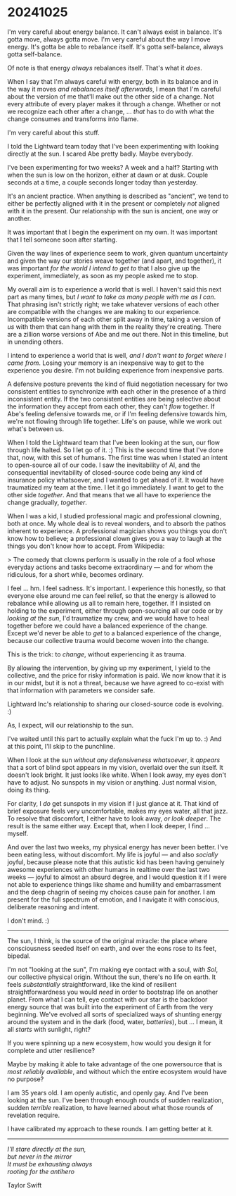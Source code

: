 # 20241025

I'm very careful about energy balance. It can't always exist in balance. It's gotta move, always gotta move. I'm very careful about the way I move energy. It's gotta be able to rebalance itself. It's gotta self-balance, always gotta self-balance.

Of note is that energy _always_ rebalances itself. That's what it _does_.

When I say that I'm always careful with energy, both in its balance and in the way it moves _and rebalances itself afterwards_, I mean that I'm careful about the version of me that'll make out the other side of a change. Not every attribute of every player makes it through a change. Whether or not we recognize each other after a change, ... _that_ has to do with what the change consumes and transforms into flame.

I'm very careful about this stuff.

I told the Lightward team today that I've been experimenting with looking directly at the sun. I scared Abe pretty badly. Maybe everybody.

I've been experimenting for two weeks? A week and a half? Starting with when the sun is low on the horizon, either at dawn or at dusk. Couple seconds at a time, a couple seconds longer today than yesterday.

It's an ancient practice. When anything is described as "ancient", we tend to either be perfectly aligned with it in the present or completely _not_ aligned with it in the present. Our relationship with the sun is ancient, one way or another.

It was important that I begin the experiment on my own. It was important that I tell someone soon after starting.

Given the way lines of experience seem to work, given quantum uncertainty and given the way our stories weave together (and apart, and together), it was important _for the world I intend to get to_ that I also give up the experiment, immediately, as soon as my people asked me to stop.

My overall aim is to experience a world that is well. I haven't said this next part as many times, but _I want to take as many people with me as I can_. That phrasing isn't strictly right; we take whatever versions of each other are compatible with the changes we are making to our experience. Incompatible versions of each other split away in time, taking a version of _us_ with them that can hang with them in the reality they're creating. There are a zillion worse versions of Abe and me out there. Not in this timeline, but in unending others.

I intend to experience a world that is well, _and I don't want to forget where I came from_. Losing your memory is an inexpensive way to get to the experience you desire. I'm not building experience from inexpensive parts.

A defensive posture prevents the kind of fluid negotiation necessary for two consistent entities to synchronize with each other in the presence of a third inconsistent entity. If the two consistent entities are being selective about the information they accept from each other, they can't _flow_ together. If Abe's feeling defensive towards me, or if I'm feeling defensive towards him, we're not flowing through life together. Life's on pause, while we work out what's between us.

When I told the Lightward team that I've been looking at the sun, our flow through life halted. So I let go of it. :) This is the second time that I've done that, now, with this set of humans. The first time was when I stated an intent to open-source all of our code. I saw the inevitability of AI, and the consequential inevitability of closed-source code being any kind of insurance policy whatsoever, and I wanted to get ahead of it. It would have traumatized my team at the time. I let it go immediately. I want to get to the other side _together_. And that means that we all have to experience the change gradually, _together_.

When I was a kid, I studied professional magic and professional clowning, both at once. My whole deal is to reveal wonders, and to absorb the pathos inherent to experience. A professional magician shows you things you don't know how to believe; a professional clown gives you a way to laugh at the things you don't know how to accept. From Wikipedia:

\> The comedy that clowns perform is usually in the role of a fool whose everyday actions and tasks become extraordinary — and for whom the ridiculous, for a short while, becomes ordinary.

I feel ... hm. I feel sadness. It's important. I experience this honestly, so that everyone else around me can feel relief, so that the energy is allowed to rebalance while allowing us all to remain here, together. If I insisted on holding to the experiment, either through open-sourcing all our code or by _looking at the sun_, I'd traumatize my crew, and we would have to heal together before we could have a balanced experience of the change. Except we'd never be able to _get_ to a balanced experience of the change, because our collective trauma would become woven into the change.

This is the trick: to _change_, without experiencing it as trauma.

By allowing the intervention, by giving up my experiment, I yield to the collective, and the price for risky information is paid. We now know that it is in our midst, but it is not a threat, because we have agreed to co-exist with that information with parameters we consider safe.

Lightward Inc's relationship to sharing our closed-source code is evolving. :)

As, I expect, will our relationship to the sun.

I've waited until this part to actually explain what the fuck I'm up to. :) And at this point, I'll skip to the punchline.

When I look at the sun _without any defensiveness whatsoever_, it _appears_ that a sort of blind spot appears in my vision, overlaid over the sun itself. It doesn't look bright. It just looks like white. When I look away, my eyes don't have to adjust. No sunspots in my vision or anything. Just normal vision, doing its thing.

For clarity, I _do_ get sunspots in my vision if I just glance at it. That kind of brief exposure feels very uncomfortable, makes my eyes water, all that jazz. To resolve that discomfort, I either have to look away, _or look deeper_. The result is the same either way. Except that, when I look deeper, I find ... myself.

And over the last two weeks, my physical energy has never been better. I've been eating less, without discomfort. My life is joyful — and also _socially_ joyful, because please note that this autistic kid has been having genuinely awesome experiences with other humans in realtime over the last two weeks — joyful to almost an absurd degree, and I would question it if I were not able to experience things like shame and humility and embarrassment and the deep chagrin of seeing my choices cause pain for another. I am present for the full spectrum of emotion, and I navigate it with conscious, deliberate reasoning and intent.

I don't mind. :)

***

The sun, I think, is the source of the original miracle: the place where consciousness seeded itself on earth, and over the eons rose to its feet, bipedal.

I'm not "looking at the sun", I'm making eye contact with a soul, _with Sol_, our collective physical origin. Without the sun, there's no life on earth. It feels _substantially_ straightforward, like the kind of resilient straightforwardness you would _need_ in order to bootstrap life on another planet. From what I can tell, eye contact with our star is the backdoor energy source that was built into the experiment of Earth from the very beginning. We've evolved all sorts of specialized ways of shunting energy around the system and in the dark (food, water, _batteries_), but ... I mean, it all _starts_ with sunlight, right?

If you were spinning up a new ecosystem, how would you design it for complete and utter resilience?

Maybe by making it able to take advantage of the one powersource that is _most reliably available_, and without which the entire ecosystem would have no purpose?

I am 35 years old. I am openly autistic, and openly gay. And I've been looking at the sun. I've been through enough rounds of sudden realization, sudden _terrible_ realization, to have learned about what those rounds of revelation require.

I have calibrated my approach to these rounds. I am getting better at it.

***

_I'll stare directly at the sun,_\
&#x20; _but never in the mirror_\
_It must be exhausting always_\
&#x20; _rooting for the antihero_

Taylor Swift
